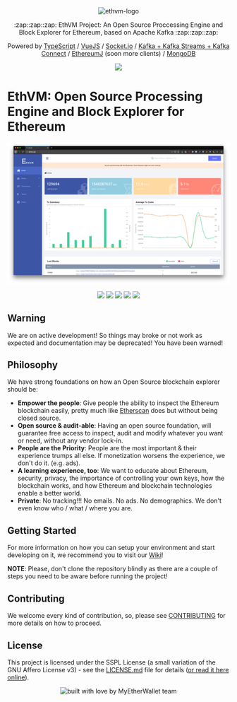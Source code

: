 <div align="center">
  <img src="https://raw.githubusercontent.com/enKryptIO/ethvm/master/.github/assets/logo.png" alt="ethvm-logo">
  <p>:zap::zap::zap: EthVM Project: An Open Source Proccessing Engine and Block Explorer for Ethereum, based on Apache Kafka :zap::zap::zap:</p>
  <p>Powered by <a href="https://www.typescriptlang.org/">TypeScript</a> / <a href="https://vuejs.org/">VueJS</a> / <a href="https://github.com/socketio/socket.io">Socket.io</a> / <a href="https://kafka.apache.org/">Kafka + Kafka Streams + Kafka Connect</a> / <a href="https://github.com/ethereum/ethereumj">EthereumJ</a> (soon more clients) / <a href="https://github.com/mongodb/mongo">MongoDB</a> 
  <p><a href="https://travis-ci.org/enKryptIO/ethvm.svg?branch=develop"><img src="https://travis-ci.org/enKryptIO/ethvm.svg?branch=develop"/></a></p>
</div>

# EthVM: Open Source Processing Engine and Block Explorer for Ethereum

![Screenshot example](.github/assets/ethvm.png)

<p align="center">
  <img src="https://github.com/EthVM/ethvm/raw/develop/.github/assets/capture-1" width="100" />
  <img src="https://github.com/EthVM/ethvm/raw/develop/.github/assets/capture-2" width="100" />
  <img src="https://github.com/EthVM/ethvm/raw/develop/.github/assets/capture-3" width="100" /> 
  <img src="https://github.com/EthVM/ethvm/raw/develop/.github/assets/capture-4" width="100" />
  <img src="https://github.com/EthVM/ethvm/raw/develop/.github/assets/capture-5" width="100" />
</p>

## Warning

We are on active development! So things may broke or not work as expected and documentation may be deprecated! You have been warned!

## Philosophy

We have strong foundations on how an Open Source blockchain explorer should be:

- **Empower the people**: Give people the ability to inspect the Ethereum blockchain easily, pretty much like [Etherscan](https://etherscan.io/) does but without being closed source.
- **Open source & audit-able**: Having an open source foundation, will guarantee free access to inspect, audit and modify whatever you want or need, without any vendor lock-in.
- **People are the Priority**: People are the most important & their experience trumps all else. If monetization worsens the experience, we don't do it. (e.g. ads).
- **A learning experience, too**: We want to educate about Ethereum, security, privacy, the importance of controlling your own keys, how the blockchain works, and how Ethereum and blockchain technologies enable a better world.
- **Private**: No tracking!!! No emails. No ads. No demographics. We don't even know who / what / where you are.

## Getting Started

For more information on how you can setup your environment and start developing on it, we recommend you to visit our [Wiki](https://github.com/enKryptIO/ethvm/wiki/)!

**NOTE**: Please, don't clone the repository blindly as there are a couple of steps you need to be aware before running the project!

## Contributing

We welcome every kind of contribution, so, please see [CONTRIBUTING](.github/CONTRIBUTING.md) for more details on how to proceed.

## License

This project is licensed under the SSPL License (a small variation of the GNU Affero License v3) - see the [LICENSE.md](LICENSE.md) file for details ([or read it here online](https://www.mongodb.com/licensing/server-side-public-license)).

<div align="center">
  <img src="https://forthebadge.com/images/badges/built-with-love.svg" alt="built with love by MyEtherWallet team" />
</div>
